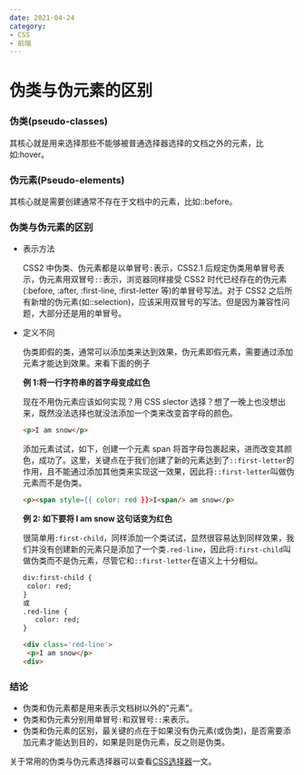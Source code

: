 ```yaml
---
date: 2021-04-24
category:
- CSS
- 前端
---
```


# 伪类与伪元素的区别

### **伪类(pseudo-classes)**

其核心就是用来选择那些不能够被普通选择器选择的文档之外的元素，比如:hover。

### **伪元素(Pseudo-elements)**

其核心就是需要创建通常不存在于文档中的元素，比如::before。

### **伪类与伪元素的区别**

- 表示方法

  CSS2 中伪类、伪元素都是以单冒号`:`表示，CSS2.1 后规定伪类用单冒号表示，伪元素用双冒号`::`表示，浏览器同样接受 CSS2 时代已经存在的伪元素(:before, :after, :first-line, :first-letter 等)的单冒号写法。对于 CSS2 之后所有新增的伪元素(如::selection)，应该采用双冒号的写法。但是因为兼容性问题，大部分还是用的单冒号。

- 定义不同

  伪类即假的类，通常可以添加类来达到效果，伪元素即假元素，需要通过添加元素才能达到效果。来看下面的例子

  **例 1:将一行字符串的首字母变成红色**

  现在不用伪元素应该如何实现？用 CSS slector 选择？想了一晚上也没想出来，既然没法选择也就没法添加一个类来改变首字母的颜色。

  ```html
  <p>I am snow</p>
  ```

  添加元素试试，如下，创建一个元素 span 将首字母包裹起来，进而改变其颜色，成功了。这里，关键点在于我们创建了新的元素达到了`::first-letter`的作用，且不能通过添加其他类来实现这一效果，因此将`::first-letter`叫做伪元素而不是伪类。

  ```html
  <p><span style={{ color: red }}>I<span/> am snow</p>
  ```

  **例 2: 如下要将 I am snow 这句话变为红色**

  很简单用`:first-child`，同样添加一个类试试，显然很容易达到同样效果，我们并没有创建新的元素只是添加了一个类`.red-line`，因此将`:first-child`叫做伪类而不是伪元素，尽管它和`::first-letter`在语义上十分相似。

  ```html
  div:first-child {
   color: red;
  }
  或
  .red-line {
     color: red;
  }
  
  <div class='red-line'>
   <p>I am snow</p>
  <div>
  ```

### **结论**

- 伪类和伪元素都是用来表示文档树以外的"元素"。
- 伪类和伪元素分别用单冒号`:`和双冒号`::`来表示。
- 伪类和伪元素的区别，最关键的点在于如果没有伪元素(或伪类)，是否需要添加元素才能达到目的，如果是则是伪元素，反之则是伪类。

关于常用的伪类与伪元素选择器可以查看[CSS选择器](https://juejin.cn/post/6844903807386648583)一文。
